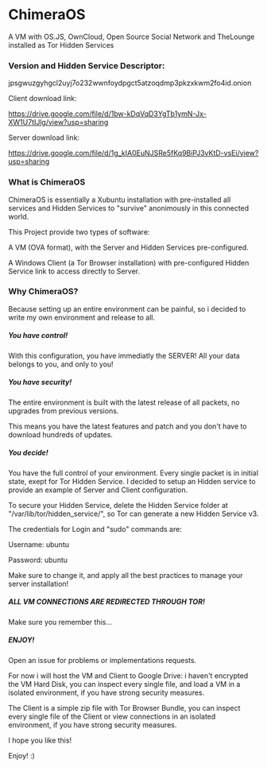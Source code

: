 # ChimeraOS
A VM with OS.JS, OwnCloud, Open Source Social Network and TheLounge installed as Tor Hidden Services

### Version and Hidden Service Descriptor:

jpsgwuzgyhgcl2uyj7o232wwnfoydpgct5atzoqdmp3pkzxkwm2fo4id.onion

Client download link:

https://drive.google.com/file/d/1bw-kDqVqD3YgTb1ymN-Jx-XW1U7tIJlg/view?usp=sharing

Server download link:

https://drive.google.com/file/d/1g_kIA0EuNJSRe5fKq9BiPJ3vKtD-vsEi/view?usp=sharing

### What is ChimeraOS

ChimeraOS is essentially a Xubuntu installation with pre-installed all services and Hidden Services to "survive" anonimously in this connected world.

This Project provide two types of software:

A VM (OVA format), with the Server and Hidden Services pre-configured.

A Windows Client (a Tor Browser installation) with pre-configured Hidden Service link to access directly to Server.

### Why ChimeraOS?

Because setting up an entire environment can be painful, so i decided to write my own environment and release to all.

##### You have control!

With this configuration, you have immediatly the SERVER! All your data belongs to you, and only to you!

##### You have security!

The entire environment is built with the latest release of all packets, no upgrades from previous versions.

This means you have the latest features and patch and you don't have to download hundreds of updates.

##### You decide!

You have the full control of your environment. Every single packet is in initial state, exept for Tor Hidden Service.
I decided to setup an Hidden service to provide an example of Server and Client configuration.

To secure your Hidden Service, delete the Hidden Service folder at "/var/lib/tor/hidden_service/", so Tor can generate a new Hidden Service v3.

The credentials for Login and "sudo" commands are:

Username: ubuntu

Password: ubuntu

Make sure to change it, and apply all the best practices to manage your server installation!

##### ALL VM CONNECTIONS ARE REDIRECTED THROUGH TOR!

Make sure you remember this...

##### ENJOY!

Open an issue for problems or implementations requests.

For now i will host the VM and Client to Google Drive: i haven't encrypted the VM Hard Disk, you can inspect every single file, and load a VM in a isolated environment, if you have strong security measures.

The Client is a simple zip file with Tor Browser Bundle, you can inspect every single file of the Client or view connections in an isolated environment, if you have strong security measures.

I hope you like this!


Enjoy! :)
